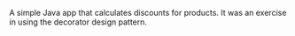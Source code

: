 A simple Java app that calculates discounts for products. It was an exercise in using the decorator design pattern.